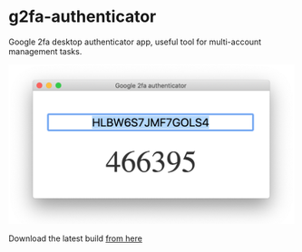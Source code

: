 # g2fa-authenticator
Google 2fa desktop authenticator app, useful tool for multi-account management tasks. 

![](artifacts/g2fa.png?raw=true)

Download the latest build [from here](https://github.com/alexey-ernest/g2fa-authenticator/releases)
